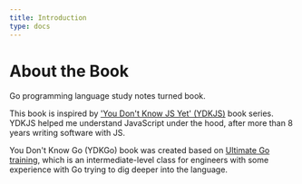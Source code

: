 ```yaml
---
title: Introduction
type: docs
---
```


# About the Book

Go programming language study notes turned book.

This book is inspired by ['You Don't Know JS Yet' (YDKJS)](https://github.com/getify/You-Dont-Know-JS) book series. YDKJS helped me understand JavaScript under the hood, after more than 8 years writing software with JS.

You Don't Know Go (YDKGo) book was created based on [Ultimate Go training](https://www.ardanlabs.com/ultimate-go/), which is an intermediate-level class for engineers with some experience with Go trying to dig deeper into the language.

